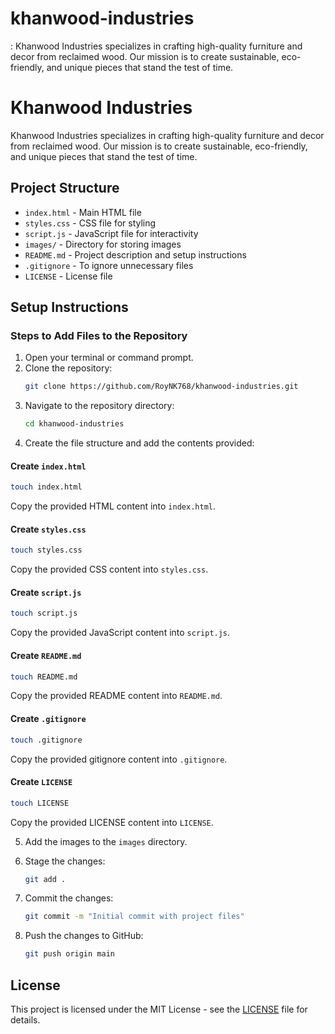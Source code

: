 # khanwood-industries
: Khanwood Industries specializes in crafting high-quality furniture and decor from reclaimed wood. Our mission is to create sustainable, eco-friendly, and unique pieces that stand the test of time.
# Khanwood Industries

Khanwood Industries specializes in crafting high-quality furniture and decor from reclaimed wood. Our mission is to create sustainable, eco-friendly, and unique pieces that stand the test of time.

## Project Structure
- `index.html` - Main HTML file
- `styles.css` - CSS file for styling
- `script.js` - JavaScript file for interactivity
- `images/` - Directory for storing images
- `README.md` - Project description and setup instructions
- `.gitignore` - To ignore unnecessary files
- `LICENSE` - License file

## Setup Instructions

### Steps to Add Files to the Repository

1. Open your terminal or command prompt.
2. Clone the repository:
   ```bash
   git clone https://github.com/RoyNK768/khanwood-industries.git
   ```
3. Navigate to the repository directory:
   ```bash
   cd khanwood-industries
   ```
4. Create the file structure and add the contents provided:

#### Create `index.html`
```bash
touch index.html
```
Copy the provided HTML content into `index.html`.

#### Create `styles.css`
```bash
touch styles.css
```
Copy the provided CSS content into `styles.css`.

#### Create `script.js`
```bash
touch script.js
```
Copy the provided JavaScript content into `script.js`.

#### Create `README.md`
```bash
touch README.md
```
Copy the provided README content into `README.md`.

#### Create `.gitignore`
```bash
touch .gitignore
```
Copy the provided gitignore content into `.gitignore`.

#### Create `LICENSE`
```bash
touch LICENSE
```
Copy the provided LICENSE content into `LICENSE`.

5. Add the images to the `images` directory.

6. Stage the changes:
   ```bash
   git add .
   ```

7. Commit the changes:
   ```bash
   git commit -m "Initial commit with project files"
   ```

8. Push the changes to GitHub:
   ```bash
   git push origin main
   ```

## License
This project is licensed under the MIT License - see the [LICENSE](LICENSE) file for details.
